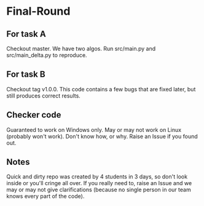 # Final-Round

## For task A

Checkout master. We have two algos. Run src/main.py and src/main_delta.py to reproduce.

## For task B

Checkout tag v1.0.0. This code contains a few bugs that are fixed later, but still produces correct results.

## Checker code

Guaranteed to work on Windows only. May or may not work on Linux (probably won't work). Don't know how, or why. Raise an Issue if you found out.

## Notes

Quick and dirty repo was created by 4 students in 3 days, so don't look inside or you'll cringe all over. If you really need to, raise an Issue and we may or may not give clarifications (because no single person in our team knows every part of the code).
